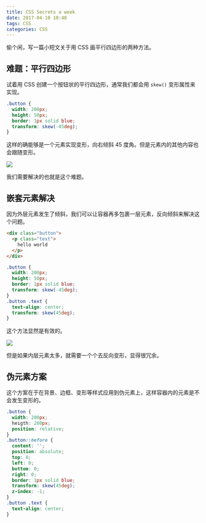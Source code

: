 ```yaml
---
title: CSS Secrets a week
date: 2017-04-10 10:48
tags: CSS
categories: CSS
---
```


偷个闲，写一篇小短文关于用 CSS 画平行四边形的两种方法。

<!-- more -->

## 难题：平行四边形

试着用 CSS 创建一个按钮状的平行四边形，通常我们都会用 `skew()` 变形属性来实现。

```css
.button {
  width: 200px;
  height: 50px;
  border: 1px solid blue;
  transform: skew(-45deg);
}
```

这样的确能够是一个元素实现变形，向右倾斜 45 度角。但是元素内的其他内容也会跟随变形。

![](http://oe3rjg2g6.bkt.clouddn.com/skew.png)

我们需要解决的也就是这个难题。

## 嵌套元素解决

因为外层元素发生了倾斜，我们可以让容器再多包裹一层元素，反向倾斜来解决这个问题。

```html
<div class="button">
  <p class="text">
    hello world
  </p>
</div>
```

```css
.button {
  width: 200px;
  height: 50px;
  border: 1px solid blue;
  transform: skew(-45deg);
}
.button .text {
  text-align: center;
  transform: skew(45deg);
}
```

这个方法显然是有效的。

![](http://oe3rjg2g6.bkt.clouddn.com/skew%282%29.png)

但是如果内层元素太多，就需要一个个去反向变形，显得很冗余。

## 伪元素方案

这个方案在于在背景、边框、变形等样式应用到伪元素上，这样容器内的元素是不会发生变形的。

```css
.button {
  width: 200px;
  heigth: 200px;
  position: relative;
}
.button::before {
  content: '';
  position: absolute;
  top: 0;
  left: 0;
  bottom: 0;
  right: 0;
  border: 1px solid blue;
  transform: skew(45deg);
  z-index: -1;
}
.button .text {
  text-align: center;
}
```

